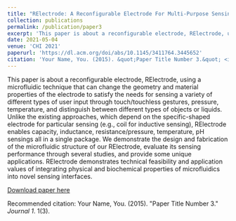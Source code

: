 ```yaml
---
title: "RElectrode: A Reconfigurable Electrode For Multi-Purpose Sensing Based on Microfluidics"
collection: publications
permalink: /publication/paper3
excerpt: 'This paper is about a reconfigurable electrode, RElectrode, using a microfluidic technique that can change the geometry and material properties of the electrode to satisfy the needs for sensing a variety of different types of user input through touch/touchless gestures, pressure, temperature, and distinguish between different types of objects or liquids.'
date: 2021-05-04
venue: 'CHI 2021'
paperurl: 'https://dl.acm.org/doi/abs/10.1145/3411764.3445652'
citation: 'Your Name, You. (2015). &quot;Paper Title Number 3.&quot; <i>Journal 1</i>. 1(3).'
---
```

This paper is about a reconfigurable electrode, RElectrode, using a microfluidic technique that can change the geometry and material properties of the electrode to satisfy the needs for sensing a variety of different types of user input through touch/touchless gestures, pressure, temperature, and distinguish between different types of objects or liquids. Unlike the existing approaches, which depend on the specific-shaped electrode for particular sensing (e.g., coil for inductive sensing), RElectrode enables capacity, inductance, resistance/pressure, temperature, pH sensings all in a single package. We demonstrate the design and fabrication of the microfluidic structure of our RElectrode, evaluate its sensing performance through several studies, and provide some unique applications. RElectrode demonstrates technical feasibility and application values of integrating physical and biochemical properties of microfluidics into novel sensing interfaces.

[Download paper here](http://simonzhan.github.io/files/paper3.pdf)

Recommended citation: Your Name, You. (2015). "Paper Title Number 3." <i>Journal 1</i>. 1(3).
